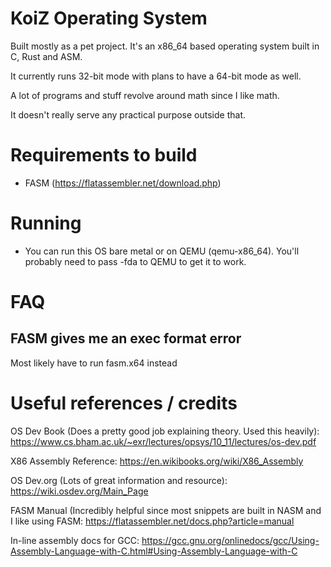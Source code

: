 # KoiZ Operating System

Built mostly as a pet project. It's an x86_64 based operating system built in C, Rust and ASM.

It currently runs 32-bit mode with plans to have a 64-bit mode as well.

A lot of programs and stuff revolve around math since I like math. 

It doesn't really serve any practical purpose outside that.

# Requirements to build

- FASM (https://flatassembler.net/download.php)

# Running

- You can run this OS bare metal or on QEMU (qemu-x86_64). You'll probably need to pass -fda to QEMU to get it to work.

# FAQ

## FASM gives me an exec format error

Most likely have to run fasm.x64 instead


# Useful references / credits

OS Dev Book (Does a pretty good job explaining theory. Used this heavily): https://www.cs.bham.ac.uk/~exr/lectures/opsys/10_11/lectures/os-dev.pdf

X86 Assembly Reference: https://en.wikibooks.org/wiki/X86_Assembly

OS Dev.org (Lots of great information and resource): https://wiki.osdev.org/Main_Page

FASM Manual (Incredibly helpful since most snippets are built in NASM and I like using FASM: https://flatassembler.net/docs.php?article=manual

In-line assembly docs for GCC: https://gcc.gnu.org/onlinedocs/gcc/Using-Assembly-Language-with-C.html#Using-Assembly-Language-with-C 

